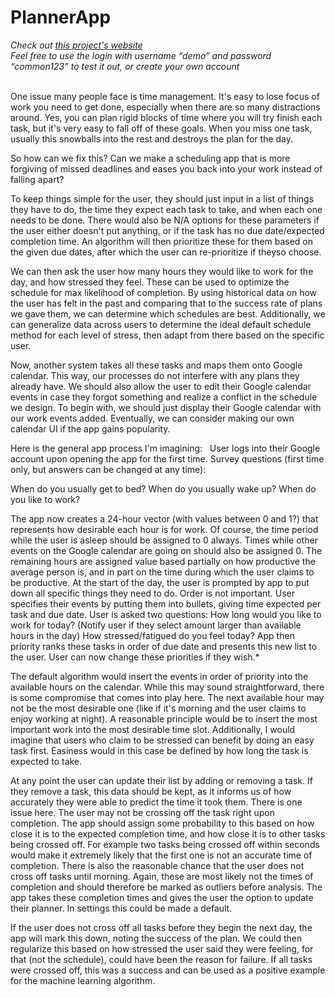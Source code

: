 # PlannerApp

*Check out [this project's website](https://planit.benwoodman.com)*  
*Feel free to use the login with username “demo” and password “common123” to test it out, or create your own account*  

<br />
One issue many people face is time management. It's easy to lose focus of work you need to get done, especially when there are so many distractions around. Yes, you can plan rigid blocks of time where you will try finish each task, but it's very easy to fall off of these goals. When you miss one task, usually this snowballs into the rest and destroys the plan for the day.

So how can we fix this? Can we make a scheduling app that is more forgiving of missed deadlines and eases you back into your work instead of falling apart?

To keep things simple for the user, they should just input in a list of things they have to do, the time they expect each task to take, and when each one needs to be done. There would also be N/A options for these parameters if the user either doesn't put anything, or if the task has no due date/expected completion time. An algorithm will then prioritize these for them based on the given due dates, after which the user can re-prioritize if theyso choose.

We can then ask the user how many hours they would like to work for the day, and how stressed they feel. These can be used to optimize the schedule for max likelihood of completion. By using historical data on how the user has felt in the past and comparing that to the success rate of plans we gave them, we can determine which schedules are best. Additionally, we can generalize data across users to determine the ideal default schedule method for each level of stress, then adapt from there based on the specific user.

Now, another system takes all these tasks and maps them onto Google calendar. This way, our processes do not interfere with any plans they already have. We should also allow the user to edit their Google calendar events in case they forgot something and realize a conflict in the schedule we design. To begin with, we should just display their Google calendar with our work events added. Eventually, we can consider making our own calendar UI if the app gains popularity.


Here is the general app process I'm imagining:
 
User logs into their Google account upon opening the app for the first time.
Survey questions (first time only, but answers can be changed at any time):

When do you usually get to bed?
When do you usually wake up?
When do you like to work?

The app now creates a 24-hour vector (with values between 0 and 1?) that represents how desirable each hour is for work. Of course, the time period while the user is asleep should be assigned to 0 always. Times while other events on the Google      calendar are going on should also be assigned 0. The remaining hours are assigned value based partially on how productive the average person is, and in part on the time during which the user claims to be productive.
At the start of the day, the user is prompted by app to put down all specific things they need to do. Order is not important.
User specifies their events by putting them into bullets, giving time expected per task and due date.
User is asked two questions:
How long would you like to work for today? (Notify user if they select amount larger than available hours in the day)
How stressed/fatigued do you feel today?
App then priority ranks these tasks in order of due date and presents this new list to the user. User can now change these priorities if they wish.*

The default algorithm would insert the events in order of priority into the available hours on the calendar. While this may sound straightforward, there is some compromise that comes into play here. The next available hour may not be the most desirable one (like if it's morning and the user claims to enjoy working at night). A reasonable principle would be to insert the most important work into the most desirable time slot. Additionally, I would imagine that users who claim to be stressed can benefit by doing an easy task first. Easiness would in this case be defined by how long the task is expected to take.

At any point the user can update their list by adding or removing a task. If they remove a task, this data should be kept, as it informs us of how accurately they were able to predict the time it took them. There is one issue here. The user may not be crossing off the task right upon completion. The app should assign some probability to this based on how close it is to the expected completion time, and how close it is to other tasks being crossed off. For example two tasks being crossed off within seconds would make it extremely likely that the first one is not an accurate time of completion. There is also the reasonable chance that the user does not cross off tasks until morning. Again, these are most likely not the times of completion and should therefore be marked as outliers before analysis. The app takes these completion times and gives the user the option to update their planner. In settings this could be made a default.

If the user does not cross off all tasks before they begin the next day, the app will mark this down, noting the success of the plan. We could then regularize this based on how stressed the user said they were feeling, for that (not the schedule), could have been the reason for failure. If all tasks were crossed off, this was a success and can be used as a positive example for the machine learning algorithm.
